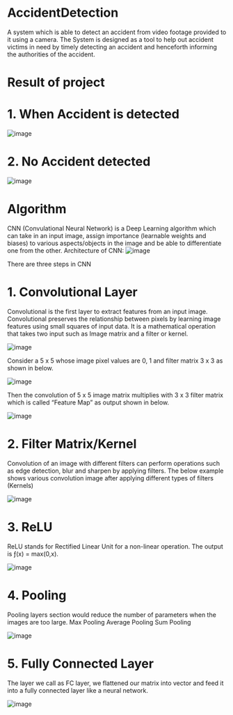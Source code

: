 # AccidentDetection
A system which is able to detect an accident from video footage provided to it using a camera.
The System is designed as a tool to help out accident victims in need by timely detecting an accident and henceforth informing the authorities of the accident.

# Result of project
# 1. When Accident is detected

![image](https://github.com/YashNagare10/AccidentDetection/assets/88041908/aecbe938-29f2-4942-b0ce-705e56668d39)

# 2. No Accident detected

![image](https://github.com/YashNagare10/AccidentDetection/assets/88041908/5b681284-ccc6-477c-9984-9b1a774373fb)

# Algorithm
CNN (Convulational Neural Network) is a Deep Learning algorithm which can take in an input image, assign importance (learnable weights and biases) to various aspects/objects in the image and be able to differentiate one from the other.
Architecture of CNN:
![image](https://github.com/YashNagare10/AccidentDetection/assets/88041908/24ca7029-faa9-4a02-a4b2-48e2fcb22a6c)

There are three steps in CNN
# 1. Convolutional Layer
Convolutional is the first layer to extract features from an input image. Convolutional preserves the relationship between pixels by learning image features using small squares of input data. It is a mathematical operation that takes two input such as Image matrix and a filter or kernel.

![image](https://github.com/YashNagare10/AccidentDetection/assets/88041908/d3a7cdf5-daa2-4e3d-b8db-9bab459d954e)

Consider a 5 x 5 whose image pixel values are 0, 1 and filter matrix 3 x 3 as shown in below.

![image](https://github.com/YashNagare10/AccidentDetection/assets/88041908/29c2b2d0-5714-4bd3-b797-611e9a8fa491)

Then the convolution of 5 x 5 image matrix multiplies with 3 x 3 filter matrix which is called “Feature Map” as output shown in below.

![image](https://github.com/YashNagare10/AccidentDetection/assets/88041908/e78e7f81-6c1d-4527-8714-bd6fda55929c)

# 2. Filter Matrix/Kernel
Convolution of an image with different filters can perform operations such as edge detection, blur and sharpen by applying filters. The below example shows various convolution image after applying different types of filters (Kernels)

![image](https://github.com/YashNagare10/AccidentDetection/assets/88041908/43ca80ca-c86f-4af6-ba82-21d526860d4c)

# 3. ReLU
ReLU stands for Rectified Linear Unit for a non-linear operation. The output is ƒ(x) = max(0,x).

![image](https://github.com/YashNagare10/AccidentDetection/assets/88041908/a89cc700-bc25-43e0-ba53-a69b1c06a9de)

# 4. Pooling
Pooling layers section would reduce the number of parameters when the images are too large.
Max Pooling
Average Pooling
Sum Pooling

![image](https://github.com/YashNagare10/AccidentDetection/assets/88041908/2cd248e0-18d7-4451-9cd0-7c7c37032411)

# 5. Fully Connected Layer
The layer we call as FC layer, we flattened our matrix into vector and feed it into a fully connected layer like a neural network.

![image](https://github.com/YashNagare10/AccidentDetection/assets/88041908/a5deb5f7-45e8-4d82-9b45-21c5b98aeafd)
